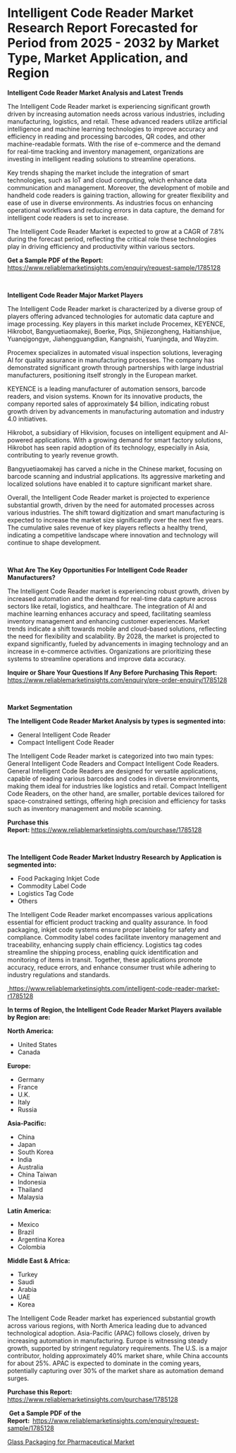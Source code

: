 <p><h1>Intelligent Code Reader Market Research Report Forecasted for Period from 2025 -  2032 by Market Type, Market Application, and Region</h1></p><p><strong>Intelligent Code Reader Market Analysis and Latest Trends</strong></p>
<p><p>The Intelligent Code Reader market is experiencing significant growth driven by increasing automation needs across various industries, including manufacturing, logistics, and retail. These advanced readers utilize artificial intelligence and machine learning technologies to improve accuracy and efficiency in reading and processing barcodes, QR codes, and other machine-readable formats. With the rise of e-commerce and the demand for real-time tracking and inventory management, organizations are investing in intelligent reading solutions to streamline operations.</p><p>Key trends shaping the market include the integration of smart technologies, such as IoT and cloud computing, which enhance data communication and management. Moreover, the development of mobile and handheld code readers is gaining traction, allowing for greater flexibility and ease of use in diverse environments. As industries focus on enhancing operational workflows and reducing errors in data capture, the demand for intelligent code readers is set to increase.</p><p>The Intelligent Code Reader Market is expected to grow at a CAGR of 7.8% during the forecast period, reflecting the critical role these technologies play in driving efficiency and productivity within various sectors.</p></p>
<p><strong>Get a Sample PDF of the Report:&nbsp;</strong> <a href="https://www.reliablemarketinsights.com/enquiry/request-sample/1785128?utm_campaign=1937&utm_medium=2&utm_source=Github&utm_content=ia&utm_term=25032025&utm_id=intelligent-code-reader">https://www.reliablemarketinsights.com/enquiry/request-sample/1785128</a></p>
<p>&nbsp;</p>
<p><strong>Intelligent Code Reader Major Market Players</strong></p>
<p><p>The Intelligent Code Reader market is characterized by a diverse group of players offering advanced technologies for automatic data capture and image processing. Key players in this market include Procemex, KEYENCE, Hikrobot, Bangyuetiaomakeji, Boerke, Piqs, Shijiezongheng, Haitianshijue, Yuanqigongye, Jiahengguangdian, Kangnaishi, Yuanjingda, and Wayzim.</p><p>Procemex specializes in automated visual inspection solutions, leveraging AI for quality assurance in manufacturing processes. The company has demonstrated significant growth through partnerships with large industrial manufacturers, positioning itself strongly in the European market.</p><p>KEYENCE is a leading manufacturer of automation sensors, barcode readers, and vision systems. Known for its innovative products, the company reported sales of approximately $4 billion, indicating robust growth driven by advancements in manufacturing automation and industry 4.0 initiatives.</p><p>Hikrobot, a subsidiary of Hikvision, focuses on intelligent equipment and AI-powered applications. With a growing demand for smart factory solutions, Hikrobot has seen rapid adoption of its technology, especially in Asia, contributing to yearly revenue growth.</p><p>Bangyuetiaomakeji has carved a niche in the Chinese market, focusing on barcode scanning and industrial applications. Its aggressive marketing and localized solutions have enabled it to capture significant market share.</p><p>Overall, the Intelligent Code Reader market is projected to experience substantial growth, driven by the need for automated processes across various industries. The shift toward digitization and smart manufacturing is expected to increase the market size significantly over the next five years. The cumulative sales revenue of key players reflects a healthy trend, indicating a competitive landscape where innovation and technology will continue to shape development.</p></p>
<p>&nbsp;</p>
<p><strong>What Are The Key Opportunities For Intelligent Code Reader Manufacturers?</strong></p>
<p><p>The Intelligent Code Reader market is experiencing robust growth, driven by increased automation and the demand for real-time data capture across sectors like retail, logistics, and healthcare. The integration of AI and machine learning enhances accuracy and speed, facilitating seamless inventory management and enhancing customer experiences. Market trends indicate a shift towards mobile and cloud-based solutions, reflecting the need for flexibility and scalability. By 2028, the market is projected to expand significantly, fueled by advancements in imaging technology and an increase in e-commerce activities. Organizations are prioritizing these systems to streamline operations and improve data accuracy.</p></p>
<p><strong>Inquire or Share Your Questions If Any Before Purchasing This Report:</strong> <a href="https://www.reliablemarketinsights.com/enquiry/pre-order-enquiry/1785128?utm_campaign=1937&utm_medium=2&utm_source=Github&utm_content=ia&utm_term=25032025&utm_id=intelligent-code-reader">https://www.reliablemarketinsights.com/enquiry/pre-order-enquiry/1785128</a></p>
<p>&nbsp;</p>
<p><strong>Market Segmentation</strong></p>
<p><strong>The Intelligent Code Reader Market Analysis by types is segmented into:</strong></p>
<p><ul><li>General Intelligent Code Reader</li><li>Compact Intelligent Code Reader</li></ul></p>
<p><p>The Intelligent Code Reader market is categorized into two main types: General Intelligent Code Readers and Compact Intelligent Code Readers. General Intelligent Code Readers are designed for versatile applications, capable of reading various barcodes and codes in diverse environments, making them ideal for industries like logistics and retail. Compact Intelligent Code Readers, on the other hand, are smaller, portable devices tailored for space-constrained settings, offering high precision and efficiency for tasks such as inventory management and mobile scanning.</p></p>
<p><strong>Purchase this Report:&nbsp;</strong><a href="https://www.reliablemarketinsights.com/purchase/1785128?utm_campaign=1937&utm_medium=2&utm_source=Github&utm_content=ia&utm_term=25032025&utm_id=intelligent-code-reader">https://www.reliablemarketinsights.com/purchase/1785128</a></p>
<p>&nbsp;</p>
<p><strong>The Intelligent Code Reader Market Industry Research by Application is segmented into:</strong></p>
<p><ul><li>Food Packaging Inkjet Code</li><li>Commodity Label Code</li><li>Logistics Tag Code</li><li>Others</li></ul></p>
<p><p>The Intelligent Code Reader market encompasses various applications essential for efficient product tracking and quality assurance. In food packaging, inkjet code systems ensure proper labeling for safety and compliance. Commodity label codes facilitate inventory management and traceability, enhancing supply chain efficiency. Logistics tag codes streamline the shipping process, enabling quick identification and monitoring of items in transit. Together, these applications promote accuracy, reduce errors, and enhance consumer trust while adhering to industry regulations and standards.</p></p>
<p><a href="https://www.reliablemarketinsights.com/intelligent-code-reader-market-r1785128?utm_campaign=1937&utm_medium=2&utm_source=Github&utm_content=ia&utm_term=25032025&utm_id=intelligent-code-reader">&nbsp;https://www.reliablemarketinsights.com/intelligent-code-reader-market-r1785128</a></p>
<p><strong>In terms of Region, the Intelligent Code Reader Market Players available by Region are:</strong></p>
<p>
    <p> <strong> North America: </strong>
        <ul>
            <li>United States</li>
            <li>Canada</li>
        </ul>
        </p> 
    <p> <strong> Europe: </strong>
        <ul>
            <li>Germany</li>
            <li>France</li>
            <li>U.K.</li>
            <li>Italy</li>
            <li>Russia</li>
        </ul>
        </p> 
    <p> <strong> Asia-Pacific: </strong>
        <ul>
            <li>China</li>
            <li>Japan</li>
            <li>South Korea</li>
            <li>India</li>
            <li>Australia</li>
            <li>China Taiwan</li>
            <li>Indonesia</li>
            <li>Thailand</li>
            <li>Malaysia</li>
        </ul>
        </p> 
    <p> <strong> Latin America: </strong>
        <ul>
            <li>Mexico</li>
            <li>Brazil</li>
            <li>Argentina Korea</li>
            <li>Colombia</li>
        </ul>
        </p> 
    <p> <strong> Middle East & Africa: </strong>
        <ul>
            <li>Turkey</li>
            <li>Saudi</li>
            <li>Arabia</li>
            <li>UAE</li>
            <li>Korea</li>
        </ul>
    </p>
    </p>
<p><p>The Intelligent Code Reader market has experienced substantial growth across various regions, with North America leading due to advanced technological adoption. Asia-Pacific (APAC) follows closely, driven by increasing automation in manufacturing. Europe is witnessing steady growth, supported by stringent regulatory requirements. The U.S. is a major contributor, holding approximately 40% market share, while China accounts for about 25%. APAC is expected to dominate in the coming years, potentially capturing over 30% of the market share as automation demand surges.</p></p>
<p><strong>Purchase this Report: </strong><a href="https://www.reliablemarketinsights.com/purchase/1785128?utm_campaign=1937&utm_medium=2&utm_source=Github&utm_content=ia&utm_term=25032025&utm_id=intelligent-code-reader">https://www.reliablemarketinsights.com/purchase/1785128</a></p>
<p>&nbsp;<strong>Get a Sample PDF of the Report:&nbsp;&nbsp;</strong><a href="https://www.reliablemarketinsights.com/enquiry/request-sample/1785128?utm_campaign=1937&utm_medium=2&utm_source=Github&utm_content=ia&utm_term=25032025&utm_id=intelligent-code-reader">https://www.reliablemarketinsights.com/enquiry/request-sample/1785128</a></p>
<p><strong></strong></p>
<p><p><a href="https://github.com/bmorecock/Market-Research-Report-List-6/blob/main/glass-packaging-for-pharmaceutical-market.md?utm_campaign=1937&utm_medium=2&utm_source=Github&utm_content=ia&utm_term=25032025&utm_id=intelligent-code-reader">Glass Packaging for Pharmaceutical Market</a></p></p>